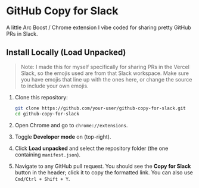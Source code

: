 # GitHub Copy for Slack

A little Arc Boost / Chrome extension I vibe coded for sharing pretty GitHub PRs in Slack.

## Install Locally (Load Unpacked)

> Note: I made this for myself specifically for sharing PRs in the Vercel Slack, so the emojis used are from that Slack workspace. Make sure you have emojis that line up with the ones here, or change the source to include your own emojis.

1. Clone this repository:

   ```bash
   git clone https://github.com/your-user/github-copy-for-slack.git
   cd github-copy-for-slack
   ```

2. Open Chrome and go to `chrome://extensions`.
3. Toggle **Developer mode** on (top-right).
4. Click **Load unpacked** and select the repository folder (the one containing `manifest.json`).
5. Navigate to any GitHub pull request. You should see the **Copy for Slack** button in the header; click it to copy the formatted link. You can also use `Cmd/Ctrl + Shift + Y`.
